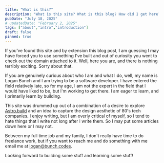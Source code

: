 ```yaml
---
title: "What is this?"
description: "What is this site? What is this blog? How did I get here?"
pubDate: "July 18, 2025"
# updatedDate: "February 2, 2025"
tags: ["about","intro","introduction"]
draft: false
pinned: true
---
```


If you've found this site and by extension this blog post, I am guessing I may have forced you to use something I've built and out of curiosity you went to check out the domain attached to it. Well, here you are, and there is nothing terribly exciting. Sorry about that.

If you are genuinely curious about who I am and what I do, well, my name is Logan Bunch and I am trying to be a software developer. I have entered the field relatively late, so for my age, I am not the expert in the field that I would have liked to be, but I'm working to get there. I am eager to learn, and I primarily learn by building.

This site was drummed up out of a combination of a desire to explore [Astro.build](https://astro.build) and an idea to capture the design aesthetic of 80's tech companies. I enjoy writing, but I am overly critical of myself, so I tend to hate things that I write not long after I write them. So I may put some articles down here or I may not.

Between my full time job and my family, I don't really have time to do freelance work, but if you want to reach me and do something with me email me at [logan@bunch.codes](mailto:logan@bunch.codes).

Looking forward to building some stuff and learning some stuff!

